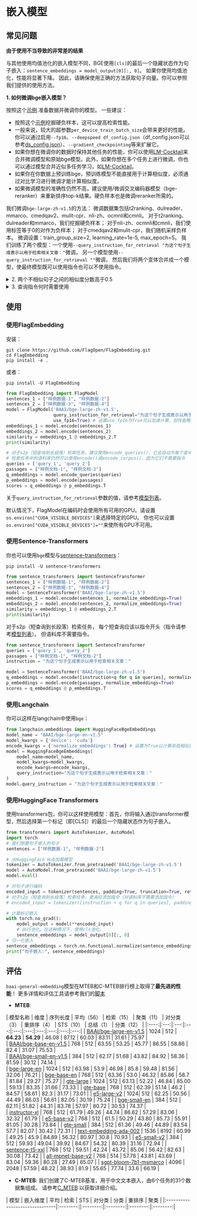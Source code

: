 # 嵌入模型

## 常见问题

**由于使用不当导致的非常差的结果**

与其他使用均值池化的嵌入模型不同，BGE使用`[cls]`的最后一个隐藏状态作为句子嵌入：`sentence_embeddings = model_output[0][:, 0]`。
如果你使用均值池化，性能将显著下降。
因此，请确保使用正确的方法获取句子向量。你可以参照我们提供的使用方法。

**1. 如何微调bge嵌入模型？**

按照这个[示例](https://github.com/FlagOpen/FlagEmbedding/tree/master/examples/finetune) 准备数据并微调你的模型。
一些建议：
- 按照这个[示例](https://github.com/FlagOpen/FlagEmbedding/tree/master/examples/finetune#hard-negatives)挖掘硬负样本，这可以提高检索性能。
- 一般来说，较大的超参数`per_device_train_batch_size`会带来更好的性能。你可以通过启用`--fp16`、`--deepspeed df_config.json`（df_config.json可以参考[ds_config.json](https://github.com/FlagOpen/FlagEmbedding/blob/master/examples/finetune/ds_config.json)）、`--gradient_checkpointing`等来扩展它。
- 如果你想在微调你的数据时保持其他任务的性能，你可以使用[LM-Cocktail](https://github.com/FlagOpen/FlagEmbedding/tree/master/LM_Cocktail)来合并微调模型和原始bge模型。此外，如果你想在多个任务上进行微调，你也可以通过模型合并近似多任务学习，如[LM-Cocktail](https://github.com/FlagOpen/FlagEmbedding/tree/master/LM_Cocktail)。
- 如果你在你数据上预训练bge，预训练模型不能直接用于计算相似度，必须通过对比学习进行微调才能计算相似度。
- 如果微调模型的准确性仍然不高，建议使用/微调交叉编码器模型（bge-reranker）来重新排序top-k结果。硬负样本也是微调reranker所需的。

我们微调`bge-large-zh-v1.5`的方法：
微调数据集包括t2ranking、dulreader、mmarco、cmedqav2、mulit-cpr、nli-zh、ocmnli和cmnli。
对于t2ranking、dulreader和mmarco，我们挖掘硬负样本；
对于nli-zh、ocmnli和cmnli，我们使用标签等于0的对作为负样本；
对于cmedqav2和mulit-cpr，我们随机采样负样本。
微调设置：train_group_size=2, learning_rate=1e-5, max_epoch=5。
我们训练了两个模型：一个使用`--query_instruction_for_retrieval "为这个句子生成表示以用于检索相关文章："`微调，
另一个模型使用`--query_instruction_for_retrieval ""`微调，
然后我们将两个变体合并成一个模型，使最终模型既可以使用指令也可以不使用指令。

<details>
  <summary>2. 两个不相似句子之间的相似度分数高于0.5</summary>

  **建议使用bge v1.5，它缓解了相似度分布的问题。**

  由于我们通过对比学习微调模型，温度为0.01，
  当前BGE模型的相似度分布在区间[0.6, 1]。
  所以相似度分数大于0.5并不意味着两个句子相似。

  对于下游任务，如段落检索或语义相似度，
  重要的是分数的相对顺序，而不是绝对值。
  如果你需要根据相似度阈值过滤相似句子，
  请根据你的数据上的相似度分布选择适当的相似度阈值（例如0.8, 0.85, 或者甚至0.9）。

</details>

<details>
  <summary>3. 查询指令何时需要使用</summary>

  对于`bge-*-v1.5`，我们在不使用指令的情况下提高了检索能力。
  不使用指令相比使用指令在检索性能上只有轻微的下降。
  所以你可以为了方便在所有情况下不使用指令生成嵌入。

  对于使用短查询找到长相关文档的检索任务，
  建议为这些短查询添加指令。
  **决定是否为查询添加指令的最佳方法是选择在你的任务上表现更好的设置。**
  在所有情况下，文档/段落不需要添加指令。

</details>

## 使用

### 使用FlagEmbedding

安装：
```
git clone https://github.com/FlagOpen/FlagEmbedding.git 
cd FlagEmbedding
pip install -e .
```
或者：
```
pip install -U FlagEmbedding
```
 

```python
from FlagEmbedding import FlagModel
sentences_1 = ["样例数据-1", "样例数据-2"]
sentences_2 = ["样例数据-3", "样例数据-4"]
model = FlagModel('BAAI/bge-large-zh-v1.5', 
                  query_instruction_for_retrieval="为这个句子生成表示以用于检索相关文章：",
                  use_fp16=True) # 设置use_fp16为True可以加速计算，但性能略有下降
embeddings_1 = model.encode(sentences_1)
embeddings_2 = model.encode(sentences_2)
similarity = embeddings_1 @ embeddings_2.T
print(similarity)

# 对于s2p（短查询到长段落）检索任务，建议使用encode_queries()，它会自动为每个查询添加指令
# 检索任务中的语料库仍然可以使用encode()或encode_corpus()，因为它们不需要指令
queries = ['query_1', 'query_2']
passages = ["样例文档-1", "样例文档-2"]
q_embeddings = model.encode_queries(queries)
p_embeddings = model.encode(passages)
scores = q_embeddings @ p_embeddings.T
```

关于`query_instruction_for_retrieval`参数的值，请参考[模型列表](https://github.com/FlagOpen/FlagEmbedding/tree/master#model-list)。

默认情况下，FlagModel在编码时会使用所有可用的GPU。请设置`os.environ["CUDA_VISIBLE_DEVICES"]`来选择特定的GPU。
你也可以设置`os.environ["CUDA_VISIBLE_DEVICES"]=""`来使所有GPU不可用。

### 使用Sentence-Transformers

你也可以使用`bge`模型与[sentence-transformers](https://www.SBERT.net)：

```
pip install -U sentence-transformers
```
```python
from sentence_transformers import SentenceTransformer
sentences_1 = ["样例数据-1", "样例数据-2"]
sentences_2 = ["样例数据-3", "样例数据-4"]
model = SentenceTransformer('BAAI/bge-large-zh-v1.5')
embeddings_1 = model.encode(sentences_1, normalize_embeddings=True)
embeddings_2 = model.encode(sentences_2, normalize_embeddings=True)
similarity = embeddings_1 @ embeddings_2.T
print(similarity)
```
对于s2p（短查询到长段落）检索任务，
每个短查询应该以指令开头（指令请参考[模型列表](https://github.com/FlagOpen/FlagEmbedding/tree/master#model-list)）。
但语料库不需要指令。

```python
from sentence_transformers import SentenceTransformer
queries = ['query_1', 'query_2']
passages = ["样例文档-1", "样例文档-2"]
instruction = "为这个句子生成表示以用于检索相关文章："

model = SentenceTransformer('BAAI/bge-large-zh-v1.5')
q_embeddings = model.encode([instruction+q for q in queries], normalize_embeddings=True)
p_embeddings = model.encode(passages, normalize_embeddings=True)
scores = q_embeddings @ p_embeddings.T
```

### 使用Langchain

你可以这样在langchain中使用`bge`：

```python
from langchain.embeddings import HuggingFaceBgeEmbeddings
model_name = "BAAI/bge-large-en-v1.5"
model_kwargs = {'device': 'cuda'}
encode_kwargs = {'normalize_embeddings': True} # 设置为True以计算余弦相似度
model = HuggingFaceBgeEmbeddings(
    model_name=model_name,
    model_kwargs=model_kwargs,
    encode_kwargs=encode_kwargs,
    query_instruction="为这个句子生成表示以用于检索相关文章："
)
model.query_instruction = "为这个句子生成表示以用于检索相关文章："
```

### 使用HuggingFace Transformers

使用transformers包，你可以这样使用模型：首先，你将输入通过transformer模型，然后选择第一个标记（即[CLS]）的最后一个隐藏状态作为句子嵌入。

```python
from transformers import AutoTokenizer, AutoModel
import torch
# 我们想要句子嵌入的句子
sentences = ["样例数据-1", "样例数据-2"]

# 从HuggingFace Hub加载模型
tokenizer = AutoTokenizer.from_pretrained('BAAI/bge-large-zh-v1.5')
model = AutoModel.from_pretrained('BAAI/bge-large-zh-v1.5')
model.eval()

# 对句子进行编码
encoded_input = tokenizer(sentences, padding=True, truncation=True, return_tensors='pt')
# 对于s2p（短查询到长段落）检索任务，查询应添加指令（对语料库不需要添加指令）
# encoded_input = tokenizer([instruction + q for q in queries], padding=True, truncation=True, return_tensors='pt')

# 计算标记嵌入
with torch.no_grad():
    model_output = model(**encoded_input)
    # 执行池化。在这种情况下，使用cls池化。
    sentence_embeddings = model_output[0][:, 0]
# 归一化嵌入
sentence_embeddings = torch.nn.functional.normalize(sentence_embeddings, p=2, dim=1)
print("句子嵌入:", sentence_embeddings)
```

## 评估

`baai-general-embedding`模型在MTEB和C-MTEB排行榜上取得了**最先进的性能**！
更多详情和评估工具请参考我们的[脚本](https://github.com/FlagOpen/FlagEmbedding/blob/master/C_MTEB/README.md)
- **MTEB**:

| 模型名称 | 维度 | 序列长度 | 平均（56） | 检索（15） | 聚类（11） | 对分类（3） | 重排序（4） | STS（10） | 总结（1） | 分类（12） |
|:----:|:---:|:---:|:---:|:---:|:---:|:---:|:---:|:---:|:---:|
| [BAAI/bge-large-en-v1.5](https://huggingface.co/BAAI/bge-large-en-v1.5)  | 1024 | 512 | **64.23** | **54.29** | 46.08 | 87.12 | 60.03 | 83.11 | 31.61 | 75.97 |  
| [BAAI/bge-base-en-v1.5](https://huggingface.co/BAAI/bge-base-en-v1.5)  | 768 | 512 | 63.55 | 53.25 | 45.77 | 86.55 | 58.86 | 82.4 | 31.07 | 75.53 |  
| [BAAI/bge-small-en-v1.5](https://huggingface.co/BAAI/bge-small-en-v1.5)  | 384 | 512 | 62.17 | 51.68 | 43.82 | 84.92 | 58.36 | 81.59 | 30.12 | 74.14 |  
| [bge-large-en](https://huggingface.co/BAAI/bge-large-en)  | 1024 | 512 | 63.98 | 53.9 | 46.98 | 85.8 | 59.48 | 81.56 | 32.06 | 76.21 | 
| [bge-base-en](https://huggingface.co/BAAI/bge-base-en)  | 768 | 512 | 63.36 | 53.0 | 46.32 | 85.86 | 58.7 | 81.84 | 29.27 | 75.27 | 
| [gte-large](https://huggingface.co/thenlper/gte-large)  | 1024 | 512 | 63.13 | 52.22 | 46.84 | 85.00 | 59.13 | 83.35 | 31.66 | 73.33 |
| [gte-base](https://huggingface.co/thenlper/gte-base)  	| 768 | 512 | 62.39 | 51.14 | 46.2 | 84.57 | 58.61 | 82.3 | 31.17 | 73.01 |
| [e5-large-v2](https://huggingface.co/intfloat/e5-large-v2)  | 1024| 512 | 62.25 | 50.56 | 44.49 | 86.03 | 56.61 | 82.05 | 30.19 | 75.24 |
| [bge-small-en](https://huggingface.co/BAAI/bge-small-en)  | 384 | 512 | 62.11 | 51.82 | 44.31 | 83.78 | 57.97 | 80.72 | 30.53 | 74.37 |  
| [instructor-xl](https://huggingface.co/hkunlp/instructor-xl)  | 768 | 512 | 61.79 | 49.26 | 44.74 | 86.62 | 57.29 | 83.06 | 32.32 | 61.79 |
| [e5-base-v2](https://huggingface.co/intfloat/e5-base-v2)  | 768 | 512 | 61.5 | 50.29 | 43.80 | 85.73 | 55.91 | 81.05 | 30.28 | 73.84 |
| [gte-small](https://huggingface.co/thenlper/gte-small)  | 384 | 512 | 61.36 | 49.46 | 44.89 | 83.54 | 57.7 | 82.07 | 30.42 | 72.31 |
| [text-embedding-ada-002](https://platform.openai.com/docs/guides/embeddings)  | 1536 | 8192 | 60.99 | 49.25 | 45.9 | 84.89 | 56.32 | 80.97 | 30.8 | 70.93 |
| [e5-small-v2](https://huggingface.co/intfloat/e5-base-v2)  | 384 | 512 | 59.93 | 49.04 | 39.92 | 84.67 | 54.32 | 80.39 | 31.16 | 72.94 |
| [sentence-t5-xxl](https://huggingface.co/sentence-transformers/sentence-t5-xxl)  | 768 | 512 | 59.51 | 42.24 | 43.72 | 85.06 | 56.42 | 82.63 | 30.08 | 73.42 |
| [all-mpnet-base-v2](https://huggingface.co/sentence-transformers/all-mpnet-base-v2)  	| 768 | 514 	| 57.78 | 43.81 | 43.69 | 83.04 | 59.36 | 80.28 | 27.49 | 65.07 |
| [sgpt-bloom-7b1-msmarco](https://huggingface.co/bigscience/sgpt-bloom-7b1-msmarco)  	| 4096 | 2048 | 57.59 | 48.22 | 38.93 | 81.9 | 55.65 | 77.74 | 33.6 | 66.19 |

- **C-MTEB**:
我们创建了C-MTEB基准，用于中文文本嵌入，由6个任务的31个数据集组成。
请参考[C_MTEB](https://github.com/FlagOpen/FlagEmbedding/blob/master/C_MTEB/README.md) 以获取详细介绍。

| 模型 | 嵌入维度 | 平均 | 检索 | STS | 对分类 | 分类 | 重排序 | 聚类 |
|:-------------------------------|:--------:|:--------:|:--------:|:--------:|:--------:|
